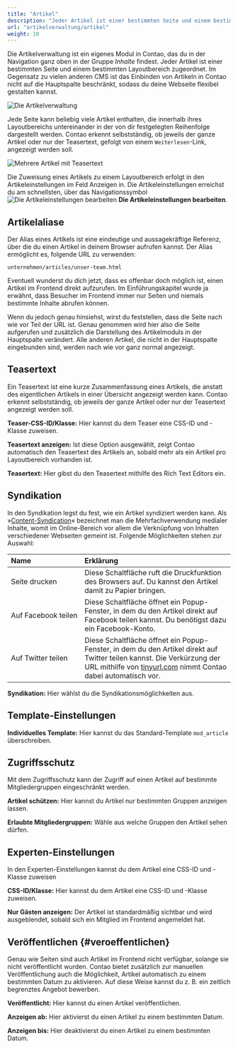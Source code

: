 ```yaml
---
title: "Artikel"
description: "Jeder Artikel ist einer bestimmten Seite und einem bestimmten Layoutbereich zugeordnet."
url: "artikelverwaltung/artikel"
weight: 10
---
```


Die Artikelverwaltung ist ein eigenes Modul in Contao, das du in der Navigation ganz oben in der Gruppe *Inhalte* 
findest. Jeder Artikel ist einer bestimmten Seite und einem bestimmten Layoutbereich zugeordnet. Im Gegensatz zu 
vielen anderen CMS ist das Einbinden von Artikeln in Contao nicht auf die Hauptspalte beschränkt, sodass du deine 
Webseite flexibel gestalten kannst.

![Die Artikelverwaltung](/de/article-management/images/de/die-artikelverwaltung.png?classes=shadow)

Jede Seite kann beliebig viele Artikel enthalten, die innerhalb ihres Layoutbereichs untereinander in der von dir 
festgelegten Reihenfolge dargestellt werden. Contao erkennt selbstständig, ob jeweils der ganze Artikel oder nur der 
Teasertext, gefolgt von einem `Weiterlesen`-Link, angezeigt werden soll.

![Mehrere Artikel mit Teasertext](/de/article-management/images/de/mehrere-artikel-mit-teasertext.png?classes=shadow)

Die Zuweisung eines Artikels zu einem Layoutbereich erfolgt in den Artikeleinstellungen im Feld Anzeigen in. Die 
Artikeleinstellungen erreichst du am schnellsten, über das Navigationssymbol
![Die Artikeleinstellungen bearbeiten](/de/icons/header.svg?classes=icon) **Die Artikeleinstellungen bearbeiten**.


## Artikelaliase

Der Alias eines Artikels ist eine eindeutige und aussagekräftige Referenz, über die du einen Artikel in deinem Browser 
aufrufen kannst. Der Alias ermöglicht es, folgende URL zu verwenden:

`unternehmen/articles/unser-team.html`

Eventuell wunderst du dich jetzt, dass es offenbar doch möglich ist, einen Artikel im Frontend direkt aufzurufen. Im 
Einführungskapitel wurde ja erwähnt, dass Besucher im Frontend immer nur Seiten und niemals bestimmte Inhalte abrufen 
können.

Wenn du jedoch genau hinsiehst, wirst du feststellen, dass die Seite nach wie vor Teil der URL ist. Genau genommen 
wird hier also die Seite aufgerufen und zusätzlich die Darstellung des Artikelmoduls in der Hauptspalte verändert. 
Alle anderen Artikel, die nicht in der Hauptspalte eingebunden sind, werden nach wie vor ganz normal angezeigt.


## Teasertext

Ein Teasertext ist eine kurze Zusammenfassung eines Artikels, die anstatt des eigentlichen Artikels in einer Übersicht 
angezeigt werden kann. Contao erkennt selbstständig, ob jeweils der ganze Artikel oder nur der Teasertext angezeigt 
werden soll.

**Teaser-CSS-ID/Klasse:** Hier kannst du dem Teaser eine CSS-ID und -Klasse zuweisen.

**Teasertext anzeigen:** Ist diese Option ausgewählt, zeigt Contao automatisch den Teasertext des Artikels an, sobald 
mehr als ein Artikel pro Layoutbereich vorhanden ist.

**Teasertext:** Hier gibst du den Teasertext mithilfe des Rich Text Editors ein.


## Syndikation

In den Syndikation legst du fest, wie ein Artikel syndiziert werden kann. Als 
»[Content-Syndication](https://de.wikipedia.org/wiki/Content-Syndication)« bezeichnet man die Mehrfachverwendung 
medialer Inhalte, womit im Online-Bereich vor allem die Verknüpfung von Inhalten verschiedener Webseiten gemeint ist. 
Folgende Möglichkeiten stehen zur Auswahl:

| Name                            | Erklärung                                                                                                                                                                                                           |
|:--------------------------------|:--------------------------------------------------------------------------------------------------------------------------------------------------------------------------------------------------------------------|
| Seite drucken                   | Diese Schaltfläche ruft die Druckfunktion des Browsers auf. Du kannst den Artikel damit zu Papier bringen.                                                                                                          |
| Auf&nbsp;Facebook&nbsp;teilen   | Diese Schaltfläche öffnet ein Popup-Fenster, in dem du den Artikel direkt auf Facebook teilen kannst. Du benötigst dazu ein Facebook-Konto.                                                                         |
| Auf Twitter teilen              | Diese Schaltfläche öffnet ein Popup-Fenster, in dem du den Artikel direkt auf Twitter teilen kannst. Die Verkürzung der URL mithilfe von [tinyurl.com](https://tinyurl.com/) nimmt Contao dabei automatisch vor.    |

**Syndikation:** Hier wählst du die Syndikationsmöglichkeiten aus.


## Template-Einstellungen

**Individuelles Template:** Hier kannst du das Standard-Template `mod_article` überschreiben.


## Zugriffsschutz

Mit dem Zugriffsschutz kann der Zugriff auf einen Artikel auf bestimmte Mitgliedergruppen eingeschränkt werden.

**Artikel schützen:** Hier kannst du Artikel nur bestimmten Gruppen anzeigen lassen.

**Erlaubte Mitgliedergruppen:** Wähle aus welche Gruppen den Artikel sehen dürfen.


## Experten-Einstellungen

In den Experten-Einstellungen kannst du dem Artikel eine CSS-ID und -Klasse zuweisen

**CSS-ID/Klasse:** Hier kannst du dem Artikel eine CSS-ID und -Klasse zuweisen.

**Nur Gästen anzeigen:** Der Artikel ist standardmäßig sichtbar und wird ausgeblendet, sobald sich ein Mitglied im 
Frontend angemeldet hat.


## Veröffentlichen {#veroeffentlichen}

Genau wie Seiten sind auch Artikel im Frontend nicht verfügbar, solange sie nicht veröffentlicht wurden. Contao bietet 
zusätzlich zur manuellen Veröffentlichung auch die Möglichkeit, Artikel automatisch zu einem bestimmten Datum zu 
aktivieren. Auf diese Weise kannst du z. B. ein zeitlich begrenztes Angebot bewerben.

**Veröffentlicht:** Hier kannst du einen Artikel veröffentlichen.

**Anzeigen ab:** Hier aktivierst du einen Artikel zu einem bestimmten Datum.

**Anzeigen bis:** Hier deaktivierst du einen Artikel zu einem bestimmten Datum.

